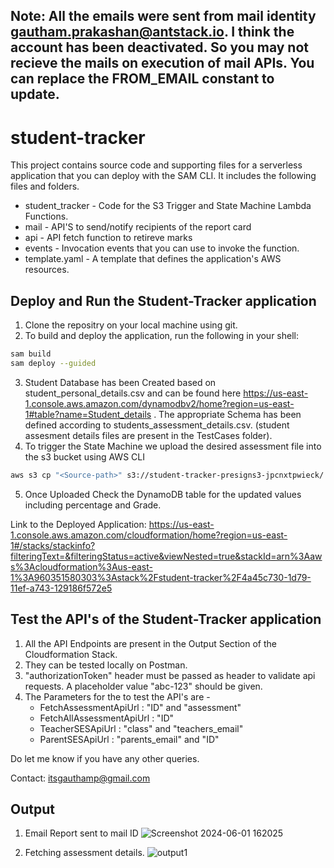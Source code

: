 ## Note: All the emails were sent from mail identity gautham.prakashan@antstack.io. I think the account has been deactivated. So you may not recieve the mails on execution of mail APIs. You can replace the FROM_EMAIL constant to update.


# student-tracker

This project contains source code and supporting files for a serverless application that you can deploy with the SAM CLI. It includes the following files and folders.

- student_tracker - Code for the S3 Trigger and State Machine Lambda Functions.
- mail - API'S to send/notify recipients of the report card
- api - API fetch function to retireve marks 
- events - Invocation events that you can use to invoke the function.
- template.yaml - A template that defines the application's AWS resources.
  
## Deploy and Run the Student-Tracker application

1. Clone the repositry on your local machine using git.
2. To build and deploy the application, run the following in your shell:

```bash
sam build 
sam deploy --guided
```
3. Student Database has been Created based on student_personal_details.csv and can be found here https://us-east-1.console.aws.amazon.com/dynamodbv2/home?region=us-east-1#table?name=Student_details . The appropriate Schema has been defined according to students_assessment_details.csv. (student assesment details files are present in the TestCases folder).
4. To trigger the State Machine we upload the desired assessment file into the s3 bucket using AWS CLI
   
```bash
aws s3 cp "<Source-path>" s3://student-tracker-presigns3-jpcnxtpwieck/ 
```
5. Once Uploaded Check the DynamoDB table for the updated values including percentage and Grade.

Link to the Deployed Application: https://us-east-1.console.aws.amazon.com/cloudformation/home?region=us-east-1#/stacks/stackinfo?filteringText=&filteringStatus=active&viewNested=true&stackId=arn%3Aaws%3Acloudformation%3Aus-east-1%3A960351580303%3Astack%2Fstudent-tracker%2F4a45c730-1d79-11ef-a743-129186f572e5


## Test the API's of the Student-Tracker application

1. All the API Endpoints are present in the Output Section of the Cloudformation Stack.
2. They can be tested locally on Postman.
3. "authorizationToken" header must be passed as header to validate api requests. A placeholder value "abc-123" should be given.
4. The Parameters for the to test the API's are -
   - FetchAssessmentApiUrl : "ID" and "assessment"
   - FetchAllAssessmentApiUrl : "ID"
   - TeacherSESApiUrl : "class" and "teachers_email"
   - ParentSESApiUrl : "parents_email" and "ID"



Do let me know if you have any other queries.

Contact: itsgauthamp@gmail.com



## Output
1. Email Report sent to mail ID
![Screenshot 2024-06-01 162025](https://github.com/gauthamprakashan/Student-Report-Antstack/assets/58351649/198b2797-9ecd-4bc6-9973-de07d5c8b8b3)

2. Fetching assessment details.
![output1](https://github.com/gauthamprakashan/Student-Report-Antstack/assets/58351649/84e45104-e37a-4d0d-963b-6f96ec12631f)




